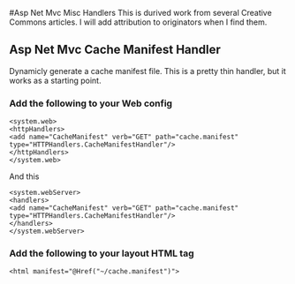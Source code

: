 #Asp Net Mvc Misc Handlers
This is durived work from several Creative Commons articles. I will add attribution to originators when I find them.

## Asp Net Mvc Cache Manifest Handler
Dynamicly generate a cache manifest file. This is a pretty thin handler, but it works as a starting point.

### Add the following to your Web config
    <system.web>
    <httpHandlers>
    <add name="CacheManifest" verb="GET" path="cache.manifest" type="HTTPHandlers.CacheManifestHandler"/>
    </httpHandlers>
    </system.web>

And this
    
    <system.webServer>
    <handlers>
    <add name="CacheManifest" verb="GET" path="cache.manifest" type="HTTPHandlers.CacheManifestHandler"/>
    </handlers>
    </system.webServer>

### Add the following to your layout HTML tag
    <html manifest="@Href("~/cache.manifest")">

